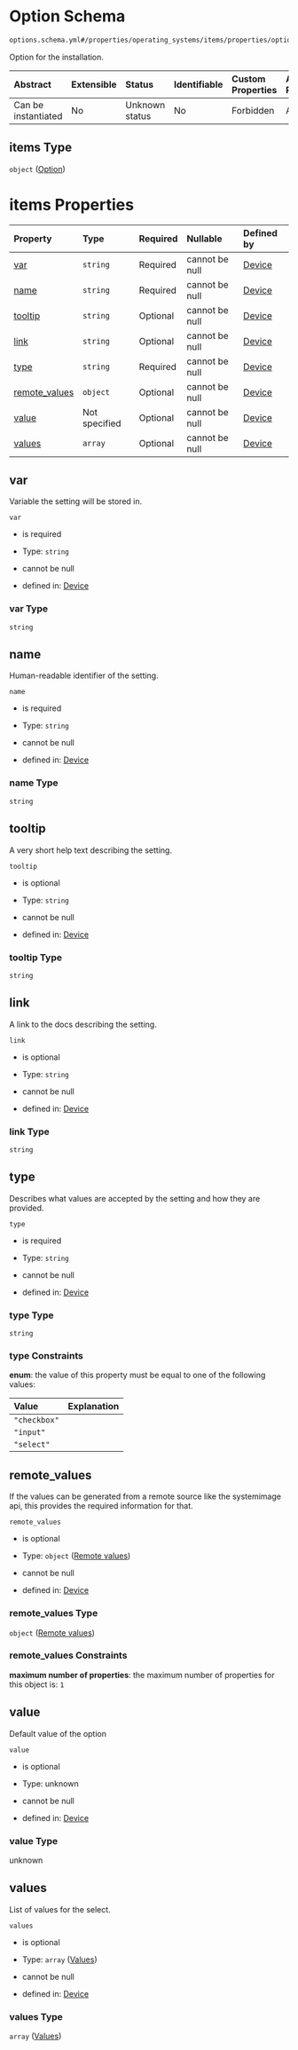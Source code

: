 # Option Schema

```txt
options.schema.yml#/properties/operating_systems/items/properties/options/items
```

Option for the installation.

| Abstract            | Extensible | Status         | Identifiable | Custom Properties | Additional Properties | Access Restrictions | Defined In                                                          |
| :------------------ | :--------- | :------------- | :----------- | :---------------- | :-------------------- | :------------------ | :------------------------------------------------------------------ |
| Can be instantiated | No         | Unknown status | No           | Forbidden         | Allowed               | none                | [device.schema.json*](../device.schema.json "open original schema") |

## items Type

`object` ([Option](device-properties-operating-systems-operating-system-properties-options-option.md))

# items Properties

| Property                        | Type          | Required | Nullable       | Defined by                                                                                                                                                                                                                      |
| :------------------------------ | :------------ | :------- | :------------- | :------------------------------------------------------------------------------------------------------------------------------------------------------------------------------------------------------------------------------ |
| [var](#var)                     | `string`      | Required | cannot be null | [Device](device-properties-operating-systems-operating-system-properties-options-option-properties-var.md "options.schema.yml#/properties/operating_systems/items/properties/options/items/properties/var")                     |
| [name](#name)                   | `string`      | Required | cannot be null | [Device](device-properties-operating-systems-operating-system-properties-options-option-properties-name.md "options.schema.yml#/properties/operating_systems/items/properties/options/items/properties/name")                   |
| [tooltip](#tooltip)             | `string`      | Optional | cannot be null | [Device](device-properties-operating-systems-operating-system-properties-options-option-properties-tooltip.md "options.schema.yml#/properties/operating_systems/items/properties/options/items/properties/tooltip")             |
| [link](#link)                   | `string`      | Optional | cannot be null | [Device](device-properties-operating-systems-operating-system-properties-options-option-properties-link.md "options.schema.yml#/properties/operating_systems/items/properties/options/items/properties/link")                   |
| [type](#type)                   | `string`      | Required | cannot be null | [Device](device-properties-operating-systems-operating-system-properties-options-option-properties-type.md "options.schema.yml#/properties/operating_systems/items/properties/options/items/properties/type")                   |
| [remote_values](#remote_values) | `object`      | Optional | cannot be null | [Device](device-properties-operating-systems-operating-system-properties-options-option-properties-remote-values.md "options.schema.yml#/properties/operating_systems/items/properties/options/items/properties/remote_values") |
| [value](#value)                 | Not specified | Optional | cannot be null | [Device](device-properties-operating-systems-operating-system-properties-options-option-properties-value.md "options.schema.yml#/properties/operating_systems/items/properties/options/items/properties/value")                 |
| [values](#values)               | `array`       | Optional | cannot be null | [Device](device-properties-operating-systems-operating-system-properties-options-option-properties-values.md "options.schema.yml#/properties/operating_systems/items/properties/options/items/properties/values")               |

## var

Variable the setting will be stored in.

`var`

*   is required

*   Type: `string`

*   cannot be null

*   defined in: [Device](device-properties-operating-systems-operating-system-properties-options-option-properties-var.md "options.schema.yml#/properties/operating_systems/items/properties/options/items/properties/var")

### var Type

`string`

## name

Human-readable identifier of the setting.

`name`

*   is required

*   Type: `string`

*   cannot be null

*   defined in: [Device](device-properties-operating-systems-operating-system-properties-options-option-properties-name.md "options.schema.yml#/properties/operating_systems/items/properties/options/items/properties/name")

### name Type

`string`

## tooltip

A very short help text describing the setting.

`tooltip`

*   is optional

*   Type: `string`

*   cannot be null

*   defined in: [Device](device-properties-operating-systems-operating-system-properties-options-option-properties-tooltip.md "options.schema.yml#/properties/operating_systems/items/properties/options/items/properties/tooltip")

### tooltip Type

`string`

## link

A link to the docs describing the setting.

`link`

*   is optional

*   Type: `string`

*   cannot be null

*   defined in: [Device](device-properties-operating-systems-operating-system-properties-options-option-properties-link.md "options.schema.yml#/properties/operating_systems/items/properties/options/items/properties/link")

### link Type

`string`

## type

Describes what values are accepted by the setting and how they are provided.

`type`

*   is required

*   Type: `string`

*   cannot be null

*   defined in: [Device](device-properties-operating-systems-operating-system-properties-options-option-properties-type.md "options.schema.yml#/properties/operating_systems/items/properties/options/items/properties/type")

### type Type

`string`

### type Constraints

**enum**: the value of this property must be equal to one of the following values:

| Value        | Explanation |
| :----------- | :---------- |
| `"checkbox"` |             |
| `"input"`    |             |
| `"select"`   |             |

## remote_values

If the values can be generated from a remote source like the systemimage api, this provides the required information for that.

`remote_values`

*   is optional

*   Type: `object` ([Remote values](device-properties-operating-systems-operating-system-properties-options-option-properties-remote-values.md))

*   cannot be null

*   defined in: [Device](device-properties-operating-systems-operating-system-properties-options-option-properties-remote-values.md "options.schema.yml#/properties/operating_systems/items/properties/options/items/properties/remote_values")

### remote_values Type

`object` ([Remote values](device-properties-operating-systems-operating-system-properties-options-option-properties-remote-values.md))

### remote_values Constraints

**maximum number of properties**: the maximum number of properties for this object is: `1`

## value

Default value of the option

`value`

*   is optional

*   Type: unknown

*   cannot be null

*   defined in: [Device](device-properties-operating-systems-operating-system-properties-options-option-properties-value.md "options.schema.yml#/properties/operating_systems/items/properties/options/items/properties/value")

### value Type

unknown

## values

List of values for the select.

`values`

*   is optional

*   Type: `array` ([Values](device-properties-operating-systems-operating-system-properties-options-option-properties-values.md))

*   cannot be null

*   defined in: [Device](device-properties-operating-systems-operating-system-properties-options-option-properties-values.md "options.schema.yml#/properties/operating_systems/items/properties/options/items/properties/values")

### values Type

`array` ([Values](device-properties-operating-systems-operating-system-properties-options-option-properties-values.md))

